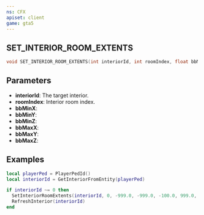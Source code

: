 ```yaml
---
ns: CFX
apiset: client
game: gta5
---
```

## SET_INTERIOR_ROOM_EXTENTS

```c
void SET_INTERIOR_ROOM_EXTENTS(int interiorId, int roomIndex, float bbMinX, float bbMinY, float bbMinZ, float bbMaxX, float bbMaxY, float bbMaxZ);
```

## Parameters
* **interiorId**: The target interior.
* **roomIndex**: Interior room index.
* **bbMinX**:
* **bbMinY**:
* **bbMinZ**:
* **bbMaxX**:
* **bbMaxY**:
* **bbMaxZ**:

## Examples

```lua
local playerPed = PlayerPedId()
local interiorId = GetInteriorFromEntity(playerPed)

if interiorId ~= 0 then
  SetInteriorRoomExtents(interiorId, 0, -999.0, -999.0, -100.0, 999.0, 999.0, 100.0) -- 0 is a limbo usually
  RefreshInterior(interiorId)
end
```
